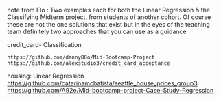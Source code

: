 
note from Flo : Two examples each for both the Linear Regression & the Classifying Midterm project, from students of another cohort. Of course these are not the one solutions that exist but in the eyes of the teaching team definitely two approaches that you can use as a guidance

credit_card- Classification 

    https://github.com/danny88o/Mid-Bootcamp-Project
    https://github.com/alexstudio3/credit_card_acceptance
    
housing: Linear Regression
    https://github.com/catarinamcbatista/seattle_house_prices_group3
    https://github.com/A92e/Mid-bootcamp-project-Case-Study-Regression
